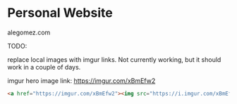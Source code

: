 # Personal Website
alegomez.com

TODO:

replace local images with imgur links. Not currently working, but it should work in a couple of days.

imgur hero image link: https://imgur.com/xBmEfw2

```html
<a href="https://imgur.com/xBmEfw2"><img src="https://i.imgur.com/xBmEfw2.jpg" title="source: imgur.com" /></a>
```